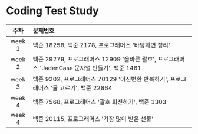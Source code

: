 # Coding Test Study

|주차|문제번호|
|:---:|:---|
|week 1|백준 18258, 백준 2178, 프로그래머스 '바탕화면 정리'|
|week 2|백준 29279, 프로그래머스 12909 '올바른 괄호', 프로그래머스 'JadenCase 문자열 만들기', 백준 1461|
|week 3|백준 9202, 프로그래머스 70129 '이진변환 반복하기', 프로그래머스 '귤 고르기', 백준 22864|
|week 4|백준 7568, 프로그래머스 '괄호 회전하기', 백준 1303|
|week 4|백준 20115, 프로그래머스 '가장 많이 받은 선물'|

